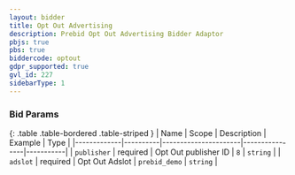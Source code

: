 ```yaml
---
layout: bidder
title: Opt Out Advertising
description: Prebid Opt Out Advertising Bidder Adaptor
pbjs: true
pbs: true
biddercode: optout
gdpr_supported: true
gvl_id: 227
sidebarType: 1
---
```


### Bid Params

{: .table .table-bordered .table-striped }
| Name        | Scope    | Description          | Example        | Type      |
|-------------|----------|----------------------|----------------|-----------|
| `publisher` | required | Opt Out publisher ID | `8`            | `string`  |
| `adslot`    | required | Opt Out Adslot       | `prebid_demo`  | `string`  |
